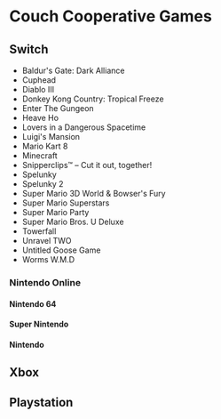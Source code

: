 # Couch Cooperative Games

## Switch

* Baldur's Gate: Dark Alliance
* Cuphead
* Diablo III
* Donkey Kong Country: Tropical Freeze
* Enter The Gungeon
* Heave Ho
* Lovers in a Dangerous Spacetime
* Luigi's Mansion
* Mario Kart 8
* Minecraft
* Snipperclips™ – Cut it out, together!
* Spelunky
* Spelunky 2
* Super Mario 3D World & Bowser's Fury
* Super Mario Superstars
* Super Mario Party
* Super Mario Bros. U Deluxe
* Towerfall
* Unravel TWO
* Untitled Goose Game
* Worms W.M.D

### Nintendo Online

#### Nintendo 64

#### Super Nintendo

#### Nintendo


## Xbox

## Playstation